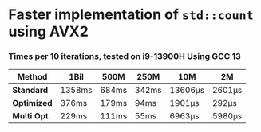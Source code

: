 # Faster implementation of `std::count` using AVX2


### Times per 10 iterations, tested on i9-13900H Using GCC 13
| **Method**    | **1Bil** | **500M** | **250M** |  **10M** |  **2M**  |
|---------------|----------|----------|----------|----------|----------|
| **Standard**  |  1358ms  |   684ms  |   342ms  | 13606µs  |  2601µs  |
| **Optimized** |   376ms  |   179ms  |   94ms   |  1901µs  |   292µs  |
| **Multi Opt** |   229ms  |   111ms  |   55ms   |  6963µs  |  5980µs  |
